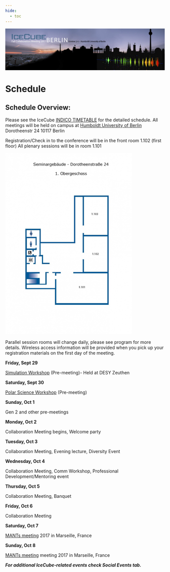 ```yaml
---
hide:
  - toc
---
```


![2017 Fall Collaboration Meeting](Final-IceCubeCollabBerlin_web-header%20%281%29.jpg)


# Schedule


## Schedule Overview:

Please see the IceCube [INDICO TIMETABLE](http://events.icecube.wisc.edu/conferenceDisplay.py?confId=90) for the detailed schedule. 
All meetings will be held on campus at
[Humboldt University of Berlin](https://www.hu-berlin.de/en/about/campus/campus-mitte/sites/dorotheenstrasse-24/dorotheenstrasse-24-universitaetsgebaeude-am-hegelplatz?set_language=en)
Dorotheenstr 24
10117 Berlin
 
Registration/Check in to the conference will be in the front room 1.102 (first floor)
All plenary sessions will be in room 1.101 

<img src="Grundriss-DOR24-1.jpg" width="400px">

Parallel session rooms will change daily, please see program for more details.
Wireless access information will be provided when you pick up your registration materials on the first day of the meeting.
 

**Friday, Sept 29**

[Simulation Workshop](https://wiki.icecube.wisc.edu/index.php/Simulation_Workshop_Zeuthen_2017) (Pre-meeting)- Held at DESY Zeuthen

**Saturday, Sept 30**

[Polar Science Workshop](https://events.icecube.wisc.edu/conferenceDisplay.py?ovw=True&confId=97) (Pre-meeting)

**Sunday, Oct 1**

Gen 2 and other pre-meetings 

**Monday, Oct 2**

Collaboration Meeting begins, Welcome party

**Tuesday, Oct 3**

Collaboration Meeting, Evening lecture, Diversity Event

**Wednesday, Oct 4**

Collaboration Meeting, Comm Workshop, Professional Development/Mentoring event

**Thursday, Oct 5**

Collaboration Meeting, Banquet

**Friday, Oct 6**

Collaboration Meeting

**Saturday, Oct 7**

[MANTs meeting](http://indico.cern.ch/event/661120/overview) 2017 in Marseille, France

**Sunday, Oct 8**

[MANTs meeting](http://indico.cern.ch/event/661120/overview) meeting 2017 in Marseille, France

***For additional IceCube-related events check Social Events tab.***
